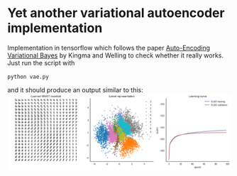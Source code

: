 # Yet another variational autoencoder implementation
Implementation in tensorflow which follows the paper [Auto-Encoding Variational Bayes](https://arxiv.org/abs/1312.6114) by Kingma and Welling to check whether it really works. Just run the script with
```
python vae.py
```
and it should produce an output similar to this:
![Example output of the variational autoencoder](vae.png)
